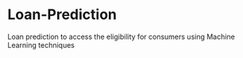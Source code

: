 # Loan-Prediction
Loan prediction to access the eligibility for consumers using Machine Learning techniques 
